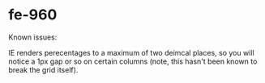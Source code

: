 fe-960
======

Known issues:

IE renders perecentages to a maximum of two deimcal places, so you will notice a 1px gap or so on certain columns (note, this hasn't been known to break the grid itself).
